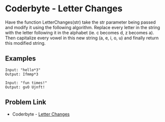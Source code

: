 # Coderbyte - Letter Changes

Have the function LetterChanges(str) take the str parameter being passed and modify it using the following algorithm. Replace every letter in the string with the letter following it in the alphabet (ie. c becomes d, z becomes a). Then capitalize every vowel in this new string (a, e, i, o, u) and finally return this modified string.

## Examples

```
Input: "hello*3"
Output: Ifmmp*3
```

```
Input: "fun times!"
Output: gvO Ujnft!
```

## Problem Link

- Coderbyte - [Letter Changes](https://coderbyte.com/editor/Letter%20Changes:JavaScript)
